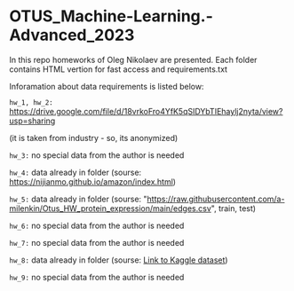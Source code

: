 # OTUS_Machine-Learning.-Advanced_2023

In this repo homeworks of Oleg Nikolaev are presented. Each folder contains HTML vertion for fast access and requirements.txt 

Inforamation about data requirements is listed below:

```hw_1, hw_2:``` https://drive.google.com/file/d/18vrkoFro4YfK5qSIDYbTIEhaylj2nyta/view?usp=sharing

(it is taken from industry - so, its anonymized)

```hw_3:``` no special data from the author is needed

```hw_4:``` data already in folder (sourse: https://nijianmo.github.io/amazon/index.html)

```hw_5:``` data already in folder (sourse: "https://raw.githubusercontent.com/a-milenkin/Otus_HW_protein_expression/main/edges.csv", train, test)

```hw_6:``` no special data from the author is needed

```hw_7:``` no special data from the author is needed

```hw_8:``` data already in folder (sourse: [Link to Kaggle dataset](https://www.kaggle.com/c/house-prices-advanced-regression-techniques))

```hw_9:``` no special data from the author is needed

